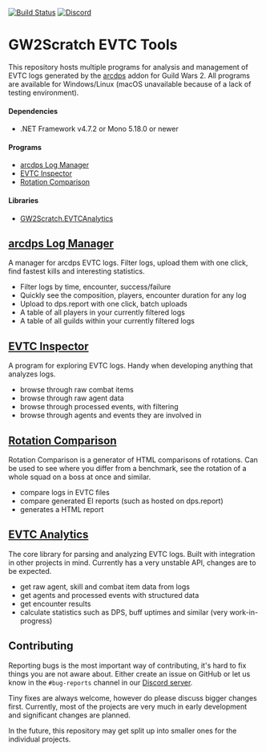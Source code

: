 [![Build Status](https://travis-ci.org/gw2scratch/evtc.svg?branch=master)](https://travis-ci.org/gw2scratch/evtc)
[![Discord](https://img.shields.io/discord/543804828808249374?label=discord&logo=discord&logoColor=white)](https://discord.gg/TnHpN34)

# GW2Scratch EVTC Tools
This repository hosts multiple programs for analysis and management of EVTC logs generated by the [arcdps](https://www.deltaconnected.com/arcdps/) addon for Guild Wars 2. All programs are available for Windows/Linux (macOS unavailable because of a lack of testing environment).
  
#### Dependencies
  - .NET Framework v4.7.2 or Mono 5.18.0 or newer

#### Programs
  - [arcdps Log Manager](#arcdps-log-manager)
  - [EVTC Inspector](#evtc-inspector)
  - [Rotation Comparison](#rotation-comparison)

#### Libraries
  - [GW2Scratch.EVTCAnalytics](#evtc-analytics)

## [arcdps Log Manager](ArcdpsLogManager)

A manager for arcdps EVTC logs. Filter logs, upload them with one click, find fastest kills and interesting statistics.

- Filter logs by time, encounter, success/failure
- Quickly see the composition, players, encounter duration for any log
- Upload to dps.report with one click, batch uploads
- A table of all players in your currently filtered logs
- A table of all guilds within your currently filtered logs

## [EVTC Inspector](EVTCInspector)
A program for exploring EVTC logs. Handy when developing anything that analyzes logs.

- browse through raw combat items
- browse through raw agent data
- browse through processed events, with filtering
- browse through agents and events they are involved in

## [Rotation Comparison](RotationComparison)
Rotation Comparison is a generator of HTML comparisons of rotations. 
Can be used to see where you differ from a benchmark, see the rotation of
a whole squad on a boss at once and similar.

- compare logs in EVTC files
- compare generated EI reports (such as hosted on dps.report)
- generates a HTML report

## [EVTC Analytics](EVTCAnalytics)
The core library for parsing and analyzing EVTC logs. Built with integration
in other projects in mind. Currently has a very unstable API, changes are to be expected.

- get raw agent, skill and combat item data from logs
- get agents and processed events with structured data
- get encounter results
- calculate statistics such as DPS, buff uptimes and similar (very work-in-progress)

## Contributing
Reporting bugs is the most important way of contributing, it's hard to fix things you are
not aware about. Either create an issue on GitHub or let us know in the `#bug-reports`
channel in our [Discord server](https://discord.gg/TnHpN34).

Tiny fixes are always welcome, however do please discuss bigger changes first. Currently,
most of the projects are very much in early development and significant changes are planned.

In the future, this repository may get split up into smaller ones for the individual projects.
